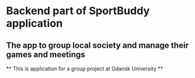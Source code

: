 # Backend part of SportBuddy application
## The app to group local society and manage their games and meetings

** This is application for a group project at Gdansk University **